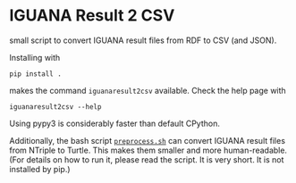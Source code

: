 # IGUANA Result 2 CSV

small script to convert IGUANA result files from RDF to CSV (and JSON).

Installing with 
```shell
pip install .
``` 

makes the command `iguanaresult2csv` available. Check the help page with 
```shell
iguanaresult2csv --help
```

Using pypy3 is considerably faster than default CPython.

Additionally, the bash script [`preprocess.sh`](preprocess.sh) can convert IGUANA result files from NTriple to Turtle. 
This makes them smaller and more human-readable. (For details on how to run it, please read the script. It is very short. It is not installed by pip.) 